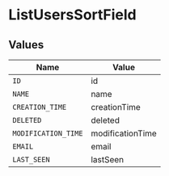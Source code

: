 # ListUsersSortField


## Values

| Name                | Value               |
| ------------------- | ------------------- |
| `ID`                | id                  |
| `NAME`              | name                |
| `CREATION_TIME`     | creationTime        |
| `DELETED`           | deleted             |
| `MODIFICATION_TIME` | modificationTime    |
| `EMAIL`             | email               |
| `LAST_SEEN`         | lastSeen            |